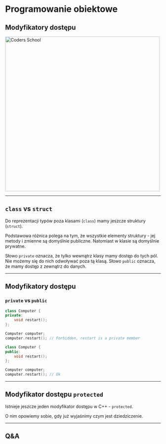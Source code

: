 <!-- .slide: data-background="#111111" -->

# Programowanie obiektowe

## Modyfikatory dostępu

<a href="https://coders.school">
    <img width="500" data-src="../coders_school_logo.png" alt="Coders School" class="plain">
</a>

___

## `class` vs `struct`

Do reprezentacji typów poza klasami (`class`) mamy jeszcze struktury (`struct`).
<!-- .element: class="fragment fade-in" -->

Podstawowa różnica polega na tym, że wszystkie elementy struktury - jej metody i zmienne są domyślnie publiczne. Natomiast w klasie są domyślnie prywatne.
<!-- .element: class="fragment fade-in" -->

Słowo `private` oznacza, że tylko wewnątrz klasy mamy dostęp do tych pól. Nie możemy się do nich odwoływać poza tą klasą. Słowo `public` oznacza, że mamy dostęp z zewnątrz do danych.
<!-- .element: class="fragment fade-in" -->

___

## Modyfikatory dostępu

### `private` vs `public`

```cpp
class Computer {
private:
    void restart();
};

Computer computer;
computer.restart(); // Forbidden, restart is a private member
```
<!-- .element: class="fragment fade-in" -->

```cpp
class Computer {
public:
    void restart();
};

Computer computer;
computer.restart(); // Ok
```
<!-- .element: class="fragment fade-in" -->

___

## Modyfikator dostępu `protected`

Istnieje jeszcze jeden modyfikator dostępu w C++ - `protected`.

O nim opowiemy sobie, gdy już wyjaśnimy czym jest dziedziczenie.

___

## Q&A
